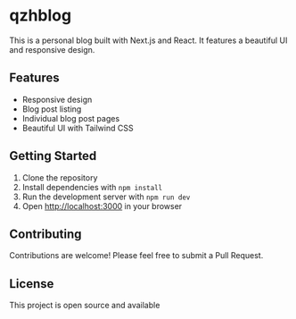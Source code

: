# qzhblog

This is a personal blog built with Next.js and React. It features a beautiful UI and responsive design.

## Features

- Responsive design
- Blog post listing
- Individual blog post pages
- Beautiful UI with Tailwind CSS

## Getting Started

1. Clone the repository
2. Install dependencies with `npm install`
3. Run the development server with `npm run dev`
4. Open [http://localhost:3000](http://localhost:3000) in your browser

## Contributing

Contributions are welcome! Please feel free to submit a Pull Request.

## License

This project is open source and available
